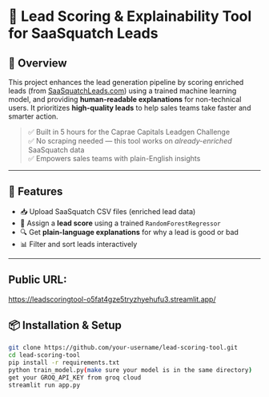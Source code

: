# 🧠 Lead Scoring & Explainability Tool for SaaSquatch Leads

## 🚀 Overview

This project enhances the lead generation pipeline by scoring enriched leads (from [SaaSquatchLeads.com](https://www.saasquatchleads.com/)) using a trained machine learning model, and providing **human-readable explanations** for non-technical users. It prioritizes **high-quality leads** to help sales teams take faster and smarter action.

> ✅ Built in 5 hours for the Caprae Capitals Leadgen Challenge  
> ✅ No scraping needed — this tool works on *already-enriched* SaaSquatch data  
> ✅ Empowers sales teams with plain-English insights

---

## 🧰 Features

- 📥 Upload SaaSquatch CSV files (enriched lead data)
- 🎯 Assign a **lead score** using a trained `RandomForestRegressor`
- 🔍 Get **plain-language explanations** for why a lead is good or bad
- 📊 Filter and sort leads interactively

---
## Public URL:
https://leadscoringtool-o5fat4gze5tryzhyehufu3.streamlit.app/

## 📦 Installation & Setup

```bash
git clone https://github.com/your-username/lead-scoring-tool.git
cd lead-scoring-tool
pip install -r requirements.txt
python train_model.py(make sure your model is in the same directory)
get your GROQ_API_KEY from groq cloud
streamlit run app.py

